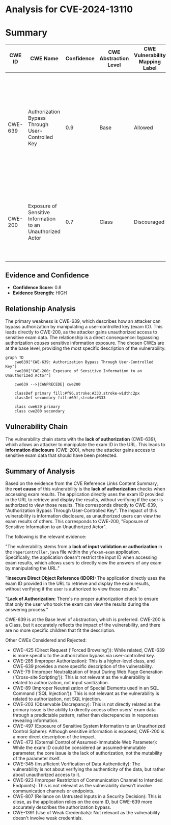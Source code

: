 # Analysis for CVE-2024-13110

# Summary
| CWE ID | CWE Name | Confidence | CWE Abstraction Level | CWE Vulnerability Mapping Label | CWE-Vulnerability Mapping Notes |
|---|---|---|---|---|---|
| CWE-639 | Authorization Bypass Through User-Controlled Key | 0.9 | Base | Allowed | Primary CWE. The application's authorization functionality does not prevent one user from gaining access to another user's data or record by modifying the key value identifying the data. |
| CWE-200 | Exposure of Sensitive Information to an Unauthorized Actor | 0.7 | Class | Discouraged | Secondary CWE. The application exposes sensitive information to an unauthorized actor due to the authorization bypass. |

## Evidence and Confidence

*   **Confidence Score:** 0.8
*   **Evidence Strength:** HIGH

## Relationship Analysis
The primary weakness is CWE-639, which describes how an attacker can bypass authorization by manipulating a user-controlled key (exam ID). This leads directly to CWE-200, as the attacker gains unauthorized access to sensitive exam data. The relationship is a direct consequence: bypassing authorization *causes* sensitive information exposure. The chosen CWEs are at the base level, providing the most specific description of the vulnerability.

```mermaid
graph TD
    cwe639["CWE-639: Authorization Bypass Through User-Controlled Key"]
    cwe200["CWE-200: Exposure of Sensitive Information to an Unauthorized Actor"]
    
    cwe639 -->|CANPRECEDE| cwe200
    
    classDef primary fill:#f96,stroke:#333,stroke-width:2px
    classDef secondary fill:#69f,stroke:#333
    
    class cwe639 primary
    class cwe200 secondary
```

## Vulnerability Chain
The vulnerability chain starts with the **lack of authorization** (CWE-639), which allows an attacker to manipulate the exam ID in the URL. This leads to **information disclosure** (CWE-200), where the attacker gains access to sensitive exam data that should have been protected.

## Summary of Analysis
Based on the evidence from the CVE Reference Links Content Summary, the **root cause** of this vulnerability is the **lack of authorization** checks when accessing exam results. The application directly uses the exam ID provided in the URL to retrieve and display the results, without verifying if the user is authorized to view those results. This corresponds directly to CWE-639, "Authorization Bypass Through User-Controlled Key". The impact of this vulnerability is information disclosure, as unauthorized users can view the exam results of others. This corresponds to CWE-200, "Exposure of Sensitive Information to an Unauthorized Actor".

The following is the relevant evidence:

"The vulnerability stems from a **lack of input validation or authorization** in the `PaperController.java` file within the `yfexam-exam` application. Specifically, the application doesn't restrict the input ID when accessing exam results, which allows users to directly view the answers of any exam by manipulating the URL."

"**Insecure Direct Object Reference (IDOR):** The application directly uses the exam ID provided in the URL to retrieve and display the exam results, without verifying if the user is authorized to view those results."

"**Lack of Authorization:** There's no proper authorization check to ensure that only the user who took the exam can view the results during the answering process."

CWE-639 is at the Base level of abstraction, which is preferred. CWE-200 is a Class, but it accurately reflects the impact of the vulnerability, and there are no more specific children that fit the description.

Other CWEs Considered and Rejected:

*   CWE-425 (Direct Request ('Forced Browsing')): While related, CWE-639 is more specific to the authorization bypass via user-controlled key.
*   CWE-285 (Improper Authorization): This is a higher-level class, and CWE-639 provides a more specific description of the vulnerability.
*   CWE-79 (Improper Neutralization of Input During Web Page Generation ('Cross-site Scripting')): This is not relevant as the vulnerability is related to authorization, not input sanitization.
*   CWE-89 (Improper Neutralization of Special Elements used in an SQL Command ('SQL Injection')): This is not relevant as the vulnerability is related to authorization, not SQL injection.
*   CWE-203 (Observable Discrepancy): This is not directly related as the primary issue is the ability to directly access other users' exam data through a predictable pattern, rather than discrepancies in responses revealing information.
*   CWE-497 (Exposure of Sensitive System Information to an Unauthorized Control Sphere): Although sensitive information is exposed, CWE-200 is a more direct description of the impact.
*   CWE-472 (External Control of Assumed-Immutable Web Parameter): While the exam ID could be considered an assumed-immutable parameter, the core issue is the lack of authorization, not the mutability of the parameter itself.
*   CWE-345 (Insufficient Verification of Data Authenticity): The vulnerability is not about verifying the authenticity of the data, but rather about unauthorized access to it.
*   CWE-923 (Improper Restriction of Communication Channel to Intended Endpoints): This is not relevant as the vulnerability doesn't involve communication channels or endpoints.
*   CWE-807 (Reliance on Untrusted Inputs in a Security Decision): This is close, as the application relies on the exam ID, but CWE-639 more accurately describes the authorization bypass.
*   CWE-1391 (Use of Weak Credentials): Not relevant as the vulnerability doesn't involve weak credentials.